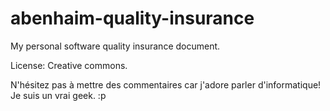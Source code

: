 # abenhaim-quality-insurance
My personal software quality insurance document.

License: Creative commons.

N'hésitez pas à mettre des commentaires car j'adore parler d'informatique! Je suis un vrai geek. :p
